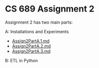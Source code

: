 # CS 689 Assignment 2

Assignment 2 has two main parts:

A: Installations and Experiments

* [Assign2PartA.1.md](Assign2PartA.1)
* [Assign2PartA.2.md](Assign2PartA.2)
* [Assign2PartA.3.md](Assign2PartA.3)

B: ETL in Python
